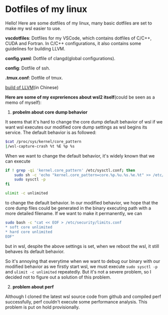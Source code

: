 # Dotfiles of my linux

Hello! Here are some dotfiles of my linux, many basic dotfiles are set to make my wsl easier to use.

**vscdotfiles**: Dotfiles for my VSCode, which contains dotfiles of C/C++, CUDA and Fortran. In C/C++ configurations, 
it also contains some guidelines for building LLVM.

**config.yaml**: Dotfile of clangd(global configurations).

**config**: Dotfile of ssh.

**.tmux.conf**: Dotfile of tmux.

[build of LLVM](./vscdotfiles/C/README.md)(in Chinese)

**Here are some of my expreriences about wsl2 itself**(could be seen as a memo of myself):

1. **probelm about core dump behavior**

It seems that it's hard to change the core dump default behavior of wsl if we want wsl executes our modified core dump settings as wsl begins its service. The default behavior is as followed:

```bash
$cat /proc/sys/kernel/core_pattern
|/wsl-capture-crash %t %E %p %s
```

When we want to change the default behavior, it's widely known that we can execute

```bash
if ! grep -qi 'kernel.core_pattern' /etc/sysctl.conf; then
	sudo sh -c 'echo "kernel.core_pattern=core.%p.%u.%s.%e.%t" >> /etc/sysctl.conf'
	sudo sysctl -p
fi

ulimit -c unlimited
```

to change the default behavior. In our modified behavior, we hope that the core dump files could be generated in the binary executing path with a more detailed filename. If we want to make it permanently, we can

```bash
sudo bash -c "cat << EOF > /etc/security/limits.conf
* soft core unlimited
* hard core unlimited
EOF"
```

but in wsl, despite the above settings is set, when we reboot the wsl, it still behaves its default behavior.

So it's annoying that everytime when we want to debug our binary with our modified behavior as we firstly start wsl, we must execute `sudo sysctl -p` and `ulimit -c unlimited` repeatedly. But it's not a severe problem, so I decided not to figure out a solution of this problem.

2. **problem about perf**

Although I cloned the latest wsl source code from github and compiled perf successfully, perf couldn't execute some performance analysis. This problem is put on hold provisionally. 
